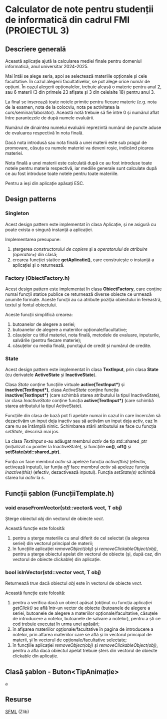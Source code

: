 # Calculator de note pentru studenții de informatică din cadrul FMI (PROIECTUL 3)

## Descriere generală

Această aplicație ajută la calcularea mediei finale pentru domeniul informatică, anul universitar 2024-2025.

Mai întâi se alege seria, apoi se selectează materiile opționale și cele facultative. În cazul alegerii facultativelor, se pot alege orice număr de opțiuni. În cazul alegerii opționalelor, trebuie aleasă o materie pentru anul 2, sau 6 materii (3 din primele 23 afișate și 3 din celelalte 18) pentru anul 3.

La final se inserează toate notele primite pentru fiecare materie (e.g. nota de la examen, nota de la colocviu, nota pe activitatea la curs/seminar/laborator). Această notă trebuie să fie între 0 și numărul aflat între parantezele de după numele evaluării.

Numărul de dinaintea numelui evaluării reprezintă numărul de puncte aduse de evaluarea respectivă în nota finală.

Dacă nota introdusă sau nota finală a unei materii este sub pragul de promovare, căsuța cu numele materiei va deveni roșie, indicând picarea materiei.

Nota finală a unei materii este calculată după ce au fost introduse toate notele pentru materia respectivă, iar mediile generale sunt calculate după ce au fost introduse toate notele pentru toate materiile.

Pentru a ieși din aplicație apăsați ESC.

## Design patterns

### Singleton

Acest design pattern este implementat în clasa Aplicație, și ne asigură cu poate exista o singură instanță a aplicației.

Implementarea presupune:
1. ștergerea *constructorului de copiere* și a *operatorului de atribuire (operator=)* din clasă;
2. crearea funcției statice **getAplicatie()**, care construiește o instanță a aplicației și o returnează.

### Factory (ObiectFactory.h)

Acest design pattern este implementat în clasa **ObiectFactory**, care conține numai funcții statice publice ce returnează diverse obiecte ce urmează anumite formate. Aceste funcții au ca atribute poziția obiectului în fereastră, textul și fontul obiectului.

Aceste funcții simplifică crearea:
1. butoanelor de alegere a seriei;
2. butoanelor de alegere a materiilor opționale/facultative;
3. căsuțelor cu titlul materiei, nota finală, metodele de evaluare, inputurile, salvările (pentru fiecare materie);
4. căsuțelor cu media finală, punctajul de credit și numărul de credite.

### State

Acest design pattern este implementat în clasa **TextInput**, prin clasa **State** (cu derivatele **ActiveState** și **InactiveState**).

Clasa *State* conține funcțiile virtuale **active(TextInput\*)** și **inactive(TextInput\*)**, clasa *ActiveState* conține funcția **inactive(TextInput\*)** (care schimbă starea atributului la tipul InactiveState), iar clasa *InactiveState* conține funcția **active(TextInput\*)** (care schimbă starea atributului la tipul ActiveState).

Funcțiile din clasa de bază pot fi apelate numai în cazul în care încercăm să dezactivăm un input deja inactiv sau să activăm un input deja activ, caz în care nu se întâmplă nimic. Schimbarea stării atributului se face cu funcția *setState*, descrisă mai jos.

La clasa *TextInput* s-au adăugat membrul *activ* de tip std::shared_ptr<State> (inițializat cu pointer la InactiveState), și funcțiile **on()**, **off()** și **setState(std::shared_ptr<State>)**.

Funția *on* face membrul *activ* să apeleze funcția *active(this)* (efectiv, activează inputul), iar funția *off* face membrul *activ* să apeleze funcția *inactive(this)* (efectiv, dezactivează inputul). Funcția *setState(s)* schimbă starea lui *activ* la *s*.

## Funcții șablon (FuncțiiTemplate.h)

### void eraseFromVector(std::vector<T>& vect, T obj)

Șterge obiectul *obj* din vectorul de obiecte *vect*.

Această funcție este folosită:

1. pentru a șterge materiile cu anul diferit de cel selectat (la alegerea seriei) din vectorul principal de materii;
2. în funcțiile aplicației *removeObject(obj)* și *removeClickableObject(obj)*, pentru a șterge obiectul apelat din vectorul de obiecte (și, după caz, din vectorul de obiecte clickable) din aplicație.

### bool isInVector(std::vector<T> vect, T obj)

Returnează *true* dacă obiectul *obj* este în vectorul de obiecte *vect*.

Această funcție este folosită:

1. pentru a verifica dacă un obiect apăsat (obținut cu funcția aplicației *getClick()* se află într-un vector de obiecte (butoanele de alegere a seriei, butoanele de alegere a materiilor opționale/facultative, căsuțele de introducere a notelor, butoanele de salvare a notelor), pentru a ști ce cod trebuie executat în urma unei apăsări;
2. în afișarea materiilor opționale/facultative în pagina de introducere a notelor, prin alfarea materiilor care se află și în vectorul principal de materii, și în vectorul de opționale/facultative selectate;
3. în funcțiile aplicației *removeObject(obj)* și *removeClickableObject(obj)*, pentru a afla dacă obiectul apelat trebuie șters din vectorul de obiecte clickable din aplicație.

## Clasă șablon - Buton<TipAnimație>

a

## Resurse

[SFML](https://github.com/SFML/SFML/tree/3.0.1) (Zlib)
